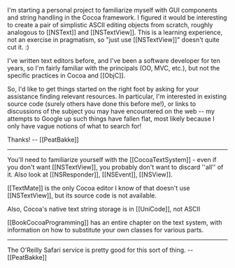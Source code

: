 I'm starting a personal project to familiarize myself with GUI
components and string handling in the Cocoa framework.  I figured
it would be interesting to create a pair of simplistic ASCII
editing objects from scratch, roughly analogous to [[NSText]] and
[[NSTextView]].  This is a learning experience, not an exercise in
pragmatism, so "just use [[NSTextView]]" doesn't quite cut it. :)

I've written text editors before, and I've been a software developer
for ten years, so I'm fairly familiar with the principals (OO, MVC,
etc.), but not the specific practices in Cocoa and [[ObjC]].

So, I'd like to get things started on the right foot by asking for
your assistance finding relevant resources.  In particular, I'm
interested in existing source code (surely others have done this
before me!), or links to discussions of the subject you may have
encountered on the web -- my attempts to Google up such things
have fallen flat, most likely because I only have vague notions
of what to search for!

Thanks!  -- [[PeatBakke]]

----

You'll need to familiarize yourself with the [[CocoaTextSystem]] - even if you don't want [[NSTextView]], you probably don't want to discard ''all'' of it. Also look at [[NSResponder]], [[NSEvent]], [[NSView]].

[[TextMate]] is the only Cocoa editor I know of that doesn't use [[NSTextView]], but its source code is not available.

Also, Cocoa's native text string storage is in [[UniCode]], not ASCII

[[BookCocoaProgramming]] has an entire chapter on the text system, with information on how to substitute your own classes for various parts.

----

The O'Reilly Safari service is pretty good for this sort of thing.  -- [[PeatBakke]]